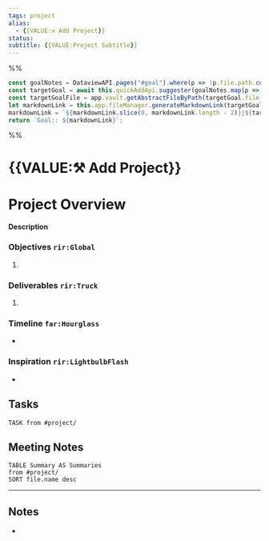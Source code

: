 ```yaml
---
tags: project
alias:
  - {{VALUE:⚒ Add Project}}
status: 
subtitle: {{VALUE:Project Subtitle}}
---
```

%%
```js quickadd
const goalNotes = DataviewAPI.pages("#goal").where(p => !p.file.path.contains("template")).values;
const targetGoal = await this.quickAddApi.suggester(goalNotes.map(p => p.file.name), goalNotes);
const targetGoalFile = app.vault.getAbstractFileByPath(targetGoal.file.path);
let markdownLink = this.app.fileManager.generateMarkdownLink(targetGoalFile, '');
markdownLink = `${markdownLink.slice(0, markdownLink.length - 2)}|${targetGoal.alias}${markdownLink.slice(markdownLink.length - 2)}`
return `Goal:: ${markdownLink}`;
```
%%

# {{VALUE:⚒ Add Project}}

# Project Overview
**Description**

### Objectives `rir:Global`
1. 

### Deliverables `rir:Truck`
1. 

### Timeline `far:Hourglass`
- 

### Inspiration `rir:LightbulbFlash`
- 


## Tasks 
```
TASK from #project/
```

## Meeting Notes 
```dataview
TABLE Summary AS Summaries
from #project/
SORT file.name desc
```
--- 
## Notes 
- 
